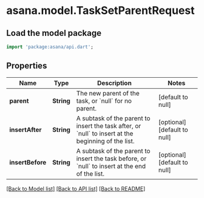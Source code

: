 # asana.model.TaskSetParentRequest

## Load the model package
```dart
import 'package:asana/api.dart';
```

## Properties
Name | Type | Description | Notes
------------ | ------------- | ------------- | -------------
**parent** | **String** | The new parent of the task, or &#x60;null&#x60; for no parent. | [default to null]
**insertAfter** | **String** | A subtask of the parent to insert the task after, or &#x60;null&#x60; to insert at the beginning of the list. | [optional] [default to null]
**insertBefore** | **String** | A subtask of the parent to insert the task before, or &#x60;null&#x60; to insert at the end of the list. | [optional] [default to null]

[[Back to Model list]](../README.md#documentation-for-models) [[Back to API list]](../README.md#documentation-for-api-endpoints) [[Back to README]](../README.md)


